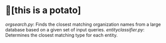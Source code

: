 # <span title="potato">🥔[this is a potato]</span>


_orgsearch.py_: Finds the closest matching organization names from a large database based on a given set of input queries.
_entityclassifier.py_: Determines the closest matching type for each entity.
